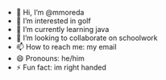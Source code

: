 - 👋 Hi, I’m @mmoreda
- 👀 I’m interested in golf
- 🌱 I’m currently learning java
- 💞️ I’m looking to collaborate on schoolwork
- 📫 How to reach me: my email
- 😄 Pronouns: he/him
- ⚡ Fun fact: im right handed
